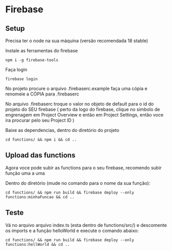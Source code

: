 # Firebase
## Setup
Precisa ter o node na sua máquina (versão recomendada 18 stable)

Instale as ferramentas do firebase

    npm i -g firebase-tools

Faça login

    firebase login

No projeto procure o arquivo .firebaserc.example faça uma cópia e renomeie a CÓPIA para .firebaserc

No arquivo .firebaserc troque o valor no objeto de default para o id do projeto do SEU firebase (
    perto da logo do firebase, clique no simbolo de engrenagem em Project Overview e então em Project Settings, então voce ira procurar pelo seu Project ID 
)

Baixe as dependencias, dentro do diretório do projeto
    
    cd functions/ && npm i && cd ..

## Upload das functions
Agora voce pode subir as functions para o seu firebase, recomendo subir função uma a uma

Dentro do diretório (mude no comando para o nome da sua função):
    
    cd functions/ && npm run build && firebase deploy --only functions:minhaFuncao && cd ..

## Teste

Vá no arquivo arquivo index.ts (esta dentro de functions/src/) e descomente os imports e a função helloWorld e execute o comando abaixo:

    cd functions/ && npm run build && firebase deploy --only functions:hellWorld && cd ..
